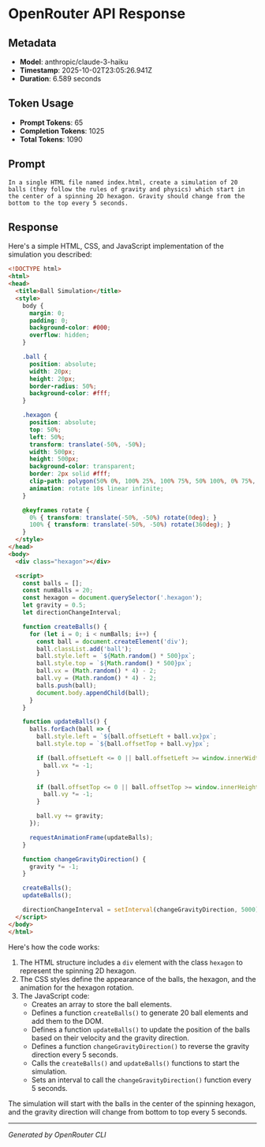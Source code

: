 # OpenRouter API Response

## Metadata
- **Model**: anthropic/claude-3-haiku
- **Timestamp**: 2025-10-02T23:05:26.941Z
- **Duration**: 6.589 seconds

## Token Usage
- **Prompt Tokens**: 65
- **Completion Tokens**: 1025
- **Total Tokens**: 1090

## Prompt
```
In a single HTML file named index.html, create a simulation of 20 balls (they follow the rules of gravity and physics) which start in the center of a spinning 2D hexagon. Gravity should change from the bottom to the top every 5 seconds.

```

## Response
Here's a simple HTML, CSS, and JavaScript implementation of the simulation you described:

```html
<!DOCTYPE html>
<html>
<head>
  <title>Ball Simulation</title>
  <style>
    body {
      margin: 0;
      padding: 0;
      background-color: #000;
      overflow: hidden;
    }

    .ball {
      position: absolute;
      width: 20px;
      height: 20px;
      border-radius: 50%;
      background-color: #fff;
    }

    .hexagon {
      position: absolute;
      top: 50%;
      left: 50%;
      transform: translate(-50%, -50%);
      width: 500px;
      height: 500px;
      background-color: transparent;
      border: 2px solid #fff;
      clip-path: polygon(50% 0%, 100% 25%, 100% 75%, 50% 100%, 0% 75%, 0% 25%);
      animation: rotate 10s linear infinite;
    }

    @keyframes rotate {
      0% { transform: translate(-50%, -50%) rotate(0deg); }
      100% { transform: translate(-50%, -50%) rotate(360deg); }
    }
  </style>
</head>
<body>
  <div class="hexagon"></div>

  <script>
    const balls = [];
    const numBalls = 20;
    const hexagon = document.querySelector('.hexagon');
    let gravity = 0.5;
    let directionChangeInterval;

    function createBalls() {
      for (let i = 0; i < numBalls; i++) {
        const ball = document.createElement('div');
        ball.classList.add('ball');
        ball.style.left = `${Math.random() * 500}px`;
        ball.style.top = `${Math.random() * 500}px`;
        ball.vx = (Math.random() * 4) - 2;
        ball.vy = (Math.random() * 4) - 2;
        balls.push(ball);
        document.body.appendChild(ball);
      }
    }

    function updateBalls() {
      balls.forEach(ball => {
        ball.style.left = `${ball.offsetLeft + ball.vx}px`;
        ball.style.top = `${ball.offsetTop + ball.vy}px`;

        if (ball.offsetLeft <= 0 || ball.offsetLeft >= window.innerWidth - 20) {
          ball.vx *= -1;
        }

        if (ball.offsetTop <= 0 || ball.offsetTop >= window.innerHeight - 20) {
          ball.vy *= -1;
        }

        ball.vy += gravity;
      });

      requestAnimationFrame(updateBalls);
    }

    function changeGravityDirection() {
      gravity *= -1;
    }

    createBalls();
    updateBalls();

    directionChangeInterval = setInterval(changeGravityDirection, 5000);
  </script>
</body>
</html>
```

Here's how the code works:

1. The HTML structure includes a `div` element with the class `hexagon` to represent the spinning 2D hexagon.
2. The CSS styles define the appearance of the balls, the hexagon, and the animation for the hexagon rotation.
3. The JavaScript code:
   - Creates an array to store the ball elements.
   - Defines a function `createBalls()` to generate 20 ball elements and add them to the DOM.
   - Defines a function `updateBalls()` to update the position of the balls based on their velocity and the gravity direction.
   - Defines a function `changeGravityDirection()` to reverse the gravity direction every 5 seconds.
   - Calls the `createBalls()` and `updateBalls()` functions to start the simulation.
   - Sets an interval to call the `changeGravityDirection()` function every 5 seconds.

The simulation will start with the balls in the center of the spinning hexagon, and the gravity direction will change from bottom to top every 5 seconds.

---
*Generated by OpenRouter CLI*